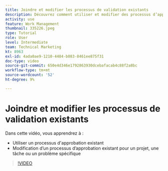 ```yaml
---
title: Joindre et modifier les processus de validation existants
description: Découvrez comment utiliser et modifier des processus d’approbation existants pour des projets, des tâches ou des problèmes dans [!DNL  Workfront].
activity: use
feature: Work Management
thumbnail: 335226.jpeg
type: Tutorial
role: User
level: Intermediate
team: Technical Marketing
kt: 8963
exl-id: 4ada0ae9-1210-4484-b083-8461ee875f31
doc-type: video
source-git-commit: 650e4d346e1792863930dcebafacab4c88f2a8bc
workflow-type: tm+mt
source-wordcount: '52'
ht-degree: 9%

---
```


# Joindre et modifier les processus de validation existants

Dans cette vidéo, vous apprendrez à :

* Utiliser un processus d&#39;approbation existant
* Modification d’un processus d’approbation existant pour un projet, une tâche ou un problème spécifique

>[!VIDEO](https://video.tv.adobe.com/v/335226/?quality=12&learn=on)

<!---
learn more URLS
--->
